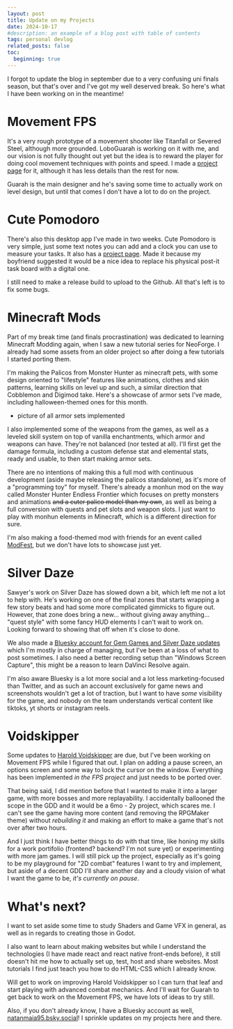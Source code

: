 ```yaml
---
layout: post
title: Update on my Projects
date: 2024-10-17
#description: an example of a blog post with table of contents
tags: personal devlog
related_posts: false
toc:
  beginning: true
---
```


I forgot to update the blog in september due to a very confusing uni finals season, but that's over and I've got my well deserved break.
So here's what I have been working on in the meantime!

# Movement FPS

It's a very rough prototype of a movement shooter like Titanfall or Severed Steel, although more grounded.
LoboGuarah is working on it with me, and our vision is not fully thought out yet but the idea is to reward the player
for doing cool movement techniques with points and speed.
I made a <a href="{{ site.url }}{{ site.baseurl }}/projects/movement_fps/">project page</a> for it, 
although it has less details than the rest for now.

Guarah is the main designer and he's saving some time to actually work on level design, but until that comes I don't
have a lot to do on the project.

# Cute Pomodoro

There's also this desktop app I've made in two weeks. Cute Pomodoro is very simple, just some text notes you can add
and a clock you can use to measure your tasks. It also has a <a href="{{ site.url }}{{ site.baseurl }}/projects/cute_pomodoro/">project page</a>.
Made it because my boyfriend suggested it would be a nice idea to replace his physical post-it task board with a digital one.

I still need to make a release build to upload to the Github. All that's left is to fix some bugs.

# Minecraft Mods

Part of my break time (and finals procrastination) was dedicated to learning Minecraft Modding again, when I saw a new tutorial
series for NeoForge. I already had some assets from an older project so after doing a few tutorials I started porting them.

I'm making the Palicos from Monster Hunter as minecraft pets, with some design oriented to "lifestyle" features like animations,
clothes and skin patterns, learning skills on level up and such, a similar direction that Cobblemon and Digimod take.
Here's a showcase of armor sets I've made, including halloween-themed ones for this month.

- picture of all armor sets implemented

I also implemented some of the weapons from the games, as well as a leveled skill system on top of vanilla enchantments,
which armor and weapons can have. They're not balanced (nor tested at all). I'll first get the damage formula, including
a custom defense stat and elemental stats, ready and usable, to then start making armor sets.

There are no intentions of making this a full mod with continuous development (aside maybe releasing the palicos standalone),
as it's more of a "programming toy" for myself. There's already a monhun mod on the way called Monster Hunter Endless Frontier
which focuses on pretty monsters and animations ~~and a cuter palico model than my own~~, as well as being a full conversion
with quests and pet slots and weapon slots. I just want to play with monhun elements in Minecraft, which is a different direction for sure. 

I'm also making a food-themed mod with friends for an event called <a href="https://modfest.net/1.21">ModFest</a>, but we don't have lots to showcase just yet.

# Silver Daze

Sawyer's work on Silver Daze has slowed down a bit, which left me not a lot to help with. He's working on one of the final zones 
that starts wrapping a few story beats and had some more complicated gimmicks to figure out. However, that zone does bring a new...
without giving away anything... "quest style" with some fancy HUD elements I can't wait to work on. 
Looking forward to showing that off when it's close to done.

We also made a <a href="https://bsky.app/profile/gemgames.bsky.social">Bluesky account for Gem Games and Silver Daze updates</a>
which I'm mostly in charge of managing, but I've been at a loss of what to post sometimes.
I also need a better recording setup than "Windows Screen Capture", this might be a reason to learn DaVinci Resolve again. 

I'm also aware Bluesky is a lot more social and a lot less marketing-focused than Twitter, and as such an account exclusively for game news
and screenshots wouldn't get a lot of traction, but I want to have _some_ visibility for the game, and nobody on the team understands
vertical content like tiktoks, yt shorts or instagram reels.

# Voidskipper

Some updates to <a href="https://nate-the-bard.itch.io/haroldjam-2024">Harold Voidskipper</a> are due, 
but I've been working on Movement FPS while I figured that out. 
I plan on adding a pause screen, an options screen and some way to lock the cursor on the window. Everything has been
implemented _in the FPS project_ and just needs to be ported over.

That being said, I did mention before that I wanted to make it into a larger game, with more bosses and more replayability.
I accidentally ballooned the scope in the GDD and it would be a 6mo - 2y project, which scares me. 
I can't see the game having more content (and removing the RPGMaker theme) without _rebuilding it_ and making an effort to make
a game that's not over after two hours. 

And I just think I have better things to do with that time, like honing my skills for a work portifolio (frontend? backend? I'm not sure yet)
or experimenting with more jam games. I will still pick up the project, especially as it's going to be my playground for 
"2D combat" features I want to try and implement, but aside of a decent GDD I'll share another day and a cloudy vision of what I want the
game to be, _it's currently on pause_.

# What's next?

I want to set aside some time to study Shaders and Game VFX in general, as well as in regards to creating those in Godot.

I also want to learn about making websites but while I understand the technologies (I have made react and react native front-ends before),
it still doesn't hit me how to actually set up, test, host and share websites. Most tutorials I find just teach you how to do HTML-CSS which I already know.

Will get to work on improving Harold Voidskipper so I can turn that leaf and start playing with advanced combat mechanics.
And I'll wait for Guarah to get back to work on the Movement FPS, we have lots of ideas to try still.

Also, if you don't already know, I have a Bluesky account as well, <a href="https://bsky.app/profile/natanmaia95.bsky.social">natanmaia95.bsky.social</a>!
I sprinkle updates on my projects here and there.